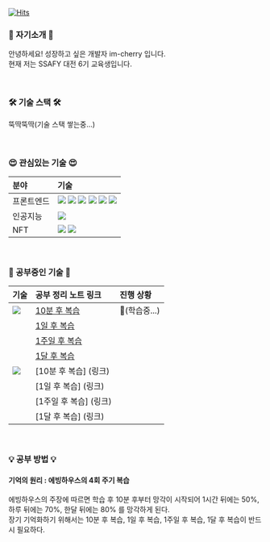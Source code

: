 [![Hits](https://hits.seeyoufarm.com/api/count/incr/badge.svg?url=https%3A%2F%2Fgithub.com%2Fim-cherry%2Fhit-counter&count_bg=%2379C83D&title_bg=%23555555&icon=&icon_color=%23E7E7E7&title=hits&edge_flat=false)](https://hits.seeyoufarm.com)

### 🍒 자기소개 🍒
안녕하세요! 성장하고 싶은 개발자 im-cherry 입니다.  
현재 저는 SSAFY 대전 6기 교육생입니다.  

<br>

### 🛠 기술 스택 🛠
뚝딱뚝딱(기술 스택 쌓는중...) 
<!--
| 기술 | 정리 노트 링크 |
|:--|:-- |
| <img src="https://img.shields.io/badge/html5-E34F26?style=for-the-badge&logo=html5&logoColor=white"> ||
| <img src="https://img.shields.io/badge/css-1572B6?style=for-the-badge&logo=css3&logoColor=white"> ||
| <img src="https://img.shields.io/badge/javascript-F7DF1E?style=for-the-badge&logo=javascript&logoColor=black"> ||
| <img src="https://img.shields.io/badge/sass-CC6699?style=for-the-badge&logo=sass&logoColor=white"> ||
| <img src="https://img.shields.io/badge/react-61DAFB?style=for-the-badge&logo=react&logoColor=black"> ||
| <img src="https://img.shields.io/badge/vue.js-4FC08D?style=for-the-badge&logo=vue.js&logoColor=white"> ||
| <img src ="https://img.shields.io/badge/tensorflow-FF6F00?&style=for-the-badge&logo=tensorflow&logoColor=white"/> ||
| <img src ="https://img.shields.io/badge/ethereum-3C3C3D?&style=for-the-badge&logo=ethereum&logoColor=white"/> ||
| <img src ="https://img.shields.io/badge/ethereum-3C3C3D?&style=for-the-badge&logo=ethereum&logoColor=white"/> ||
| <img src ="https://img.shields.io/badge/solidity-363636?&style=for-the-badge&logo=solidity&logoColor=white"/> ||  -->

<br>  
  
### 😍 관심있는 기술 😍
| 분야 | 기술 |
|:--|:-- |
| 프론트엔드 | <img src="https://img.shields.io/badge/html5-E34F26?style=for-the-badge&logo=html5&logoColor=white"> <img src="https://img.shields.io/badge/css-1572B6?style=for-the-badge&logo=css3&logoColor=white"> <img src="https://img.shields.io/badge/javascript-F7DF1E?style=for-the-badge&logo=javascript&logoColor=black"> <img src="https://img.shields.io/badge/sass-CC6699?style=for-the-badge&logo=sass&logoColor=white"> <img src="https://img.shields.io/badge/react-61DAFB?style=for-the-badge&logo=react&logoColor=black"> <img src="https://img.shields.io/badge/vue.js-4FC08D?style=for-the-badge&logo=vue.js&logoColor=white"> |
| 인공지능 | <img src ="https://img.shields.io/badge/tensorflow-FF6F00?&style=for-the-badge&logo=tensorflow&logoColor=white"/> |
| NFT | <img src ="https://img.shields.io/badge/ethereum-3C3C3D?&style=for-the-badge&logo=ethereum&logoColor=white"/> <img src ="https://img.shields.io/badge/solidity-363636?&style=for-the-badge&logo=solidity&logoColor=white"/> |  

<br>  
  
### 🌱 공부중인 기술 🌱
| 기술 | 공부 정리 노트 링크 | 진행 상황 |
|:--|:--|:--|
| <img src="https://img.shields.io/badge/javascript-F7DF1E?style=for-the-badge&logo=javascript&logoColor=black"> | [10분 후 복습](https://github.com/im-cherry/JavaScript/tree/main/%5B1%ED%9A%8C%EC%B0%A8%20%EB%B3%B5%EC%8A%B5%5D%2010%EB%B6%84) | 🎒(학습중...) |
|| [1일 후 복습](https://github.com/im-cherry/JavaScript/tree/main/%5B2%ED%9A%8C%EC%B0%A8%20%EB%B3%B5%EC%8A%B5%5D%201%EC%9D%BC) | |
|| [1주일 후 복습](https://github.com/im-cherry/JavaScript/tree/main/%5B3%ED%9A%8C%EC%B0%A8%20%EB%B3%B5%EC%8A%B5%5D%201%EC%A3%BC%EC%9D%BC) | |
|| [1달 후 복습](https://github.com/im-cherry/JavaScript/tree/main/%5B4%ED%9A%8C%EC%B0%A8%20%EB%B3%B5%EC%8A%B5%5D%201%EB%8B%AC) | |
| <img src="https://img.shields.io/badge/react-61DAFB?style=for-the-badge&logo=react&logoColor=black"> | [10분 후 복습] (링크) | |
|| [1일 후 복습] (링크) | |
|| [1주일 후 복습] (링크) | |
|| [1달 후 복습] (링크) | |
  
<br>  

### 💡 공부 방법 💡
#### 기억의 원리 : 에빙하우스의 4회 주기 복습
에빙하우스의 주장에 따르면 학습 후 10분 후부터 망각이 시작되어 1시간 뒤에는 50%, 하루 뒤에는 70%, 한달 뒤에는 80% 를 망각하게 된다.  
장기 기억화하기 위해서는 10분 후 복습, 1일 후 복습, 1주일 후 복습, 1달 후 복습이 반드시 필요하다.  
 
<!--
**im-cherry/im-cherry** is a ✨ _special_ ✨ repository because its `README.md` (this file) appears on your GitHub profile.
🎓
Here are some ideas to get you started:

- 🔭 I’m currently working on ...
- 🌱 I’m currently learning ...
- 👯 I’m looking to collaborate on ...
- 🤔 I’m looking for help with ...
- 💬 Ask me about ...
- 📫 How to reach me: ...
- 😄 Pronouns: ...
- ⚡ Fun fact: ...

<div align=center><h1>📚 STACKS</h1></div>

<div align=center> 
  <img src="https://img.shields.io/badge/java-007396?style=for-the-badge&logo=java&logoColor=white"> 
  <img src="https://img.shields.io/badge/c++-00599C?style=for-the-badge&logo=c%2B%2B&logoColor=white">
  <img src="https://img.shields.io/badge/python-3776AB?style=for-the-badge&logo=python&logoColor=white"> 
  <br>
  
  <img src="https://img.shields.io/badge/html5-E34F26?style=for-the-badge&logo=html5&logoColor=white"> 
  <img src="https://img.shields.io/badge/css-1572B6?style=for-the-badge&logo=css3&logoColor=white">
  <img src="https://img.shields.io/badge/javascript-F7DF1E?style=for-the-badge&logo=javascript&logoColor=black"> 
  <img src="https://img.shields.io/badge/jquery-0769AD?style=for-the-badge&logo=jquery&logoColor=white">
  <img src="https://img.shields.io/badge/sass-CC6699?style=for-the-badge&logo=sass&logoColor=white">
  <br>
  
  <img src="https://img.shields.io/badge/oracle-F80000?style=for-the-badge&logo=oracle&logoColor=white"> 
  <img src="https://img.shields.io/badge/mysql-4479A1?style=for-the-badge&logo=mysql&logoColor=white"> 
  <img src="https://img.shields.io/badge/mariaDB-003545?style=for-the-badge&logo=mariaDB&logoColor=white"> 
  <img src="https://img.shields.io/badge/mongoDB-47A248?style=for-the-badge&logo=MongoDB&logoColor=white">
  <img src="https://img.shields.io/badge/firebase-FFCA28?style=for-the-badge&logo=firebase&logoColor=white">
  <br>
  
  <img src="https://img.shields.io/badge/react-61DAFB?style=for-the-badge&logo=react&logoColor=black"> 
  <img src="https://img.shields.io/badge/vue.js-4FC08D?style=for-the-badge&logo=vue.js&logoColor=white"> 
  <img src="https://img.shields.io/badge/angular.js-DD0031?style=for-the-badge&logo=angularjs&logoColor=white">
  <img src="https://img.shields.io/badge/node.js-339933?style=for-the-badge&logo=Node.js&logoColor=white">
  <br>
  
  <img src="https://img.shields.io/badge/spring-6DB33F?style=for-the-badge&logo=spring&logoColor=white"> 
  <img src="https://img.shields.io/badge/express-000000?style=for-the-badge&logo=express&logoColor=white">
  <img src="https://img.shields.io/badge/django-092E20?style=for-the-badge&logo=django&logoColor=white">
  <img src="https://img.shields.io/badge/flask-000000?style=for-the-badge&logo=flask&logoColor=white">
  <img src="https://img.shields.io/badge/flutter-02569B?style=for-the-badge&logo=flutter&logoColor=white">
  
  <img src="https://img.shields.io/badge/bootstrap-7952B3?style=for-the-badge&logo=bootstrap&logoColor=white">
  <br>

  <img src="https://img.shields.io/badge/linux-FCC624?style=for-the-badge&logo=linux&logoColor=black"> 
  <img src="https://img.shields.io/badge/amazonaws-232F3E?style=for-the-badge&logo=amazonaws&logoColor=white"> 
  <img src="https://img.shields.io/badge/apache tomcat-F8DC75?style=for-the-badge&logo=apachetomcat&logoColor=white">
  <br>
  
  <img src="https://img.shields.io/badge/github-181717?style=for-the-badge&logo=github&logoColor=white">
  <img src="https://img.shields.io/badge/git-F05032?style=for-the-badge&logo=git&logoColor=white">
  <img src="https://img.shields.io/badge/fontawesome-339AF0?style=for-the-badge&logo=fontawesome&logoColor=white">
  <br>

  <img src ="https://img.shields.io/badge/ethereum-3C3C3D?&style=for-the-badge&logo=ethereum&logoColor=white"/>
  <img src ="https://img.shields.io/badge/solidity-363636?&style=for-the-badge&logo=solidity&logoColor=white"/>
  <img src ="https://img.shields.io/badge/tensorflow-FF6F00?&style=for-the-badge&logo=tensorflow&logoColor=white"/>
  <br>
</div>

-->
